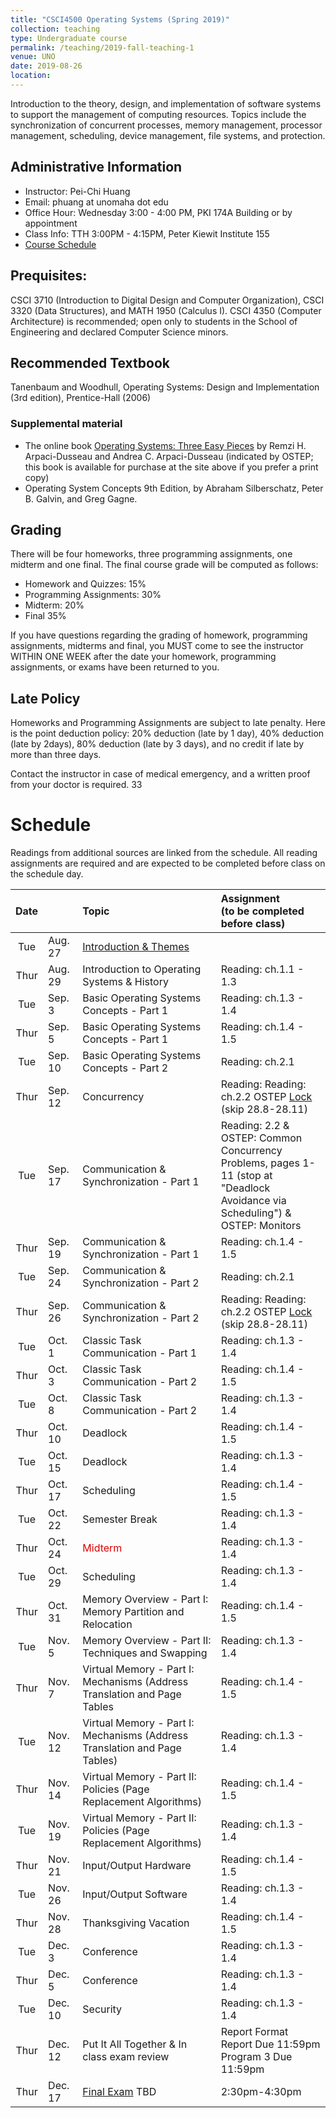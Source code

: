```yaml
---
title: "CSCI4500 Operating Systems (Spring 2019)"
collection: teaching
type: Undergraduate course
permalink: /teaching/2019-fall-teaching-1
venue: UNO
date: 2019-08-26
location: 
---
```


Introduction to the theory, design, and implementation of software systems to support the management of computing resources. Topics include the synchronization of concurrent processes, memory management, processor management, scheduling, device management, file systems, and protection.

## Administrative Information
* Instructor: Pei-Chi Huang
* Email: phuang at unomaha dot edu
* Office Hour: Wednesday 3:00 - 4:00 PM, PKI 174A Building or by appointment
* Class Info: TTH 3:00PM - 4:15PM, Peter Kiewit Institute 155
* [Course Schedule](#schedule)      

## Prequisites:	
CSCI 3710 (Introduction to Digital Design and Computer Organization), CSCI 3320 (Data Structures), and MATH 1950 (Calculus I). CSCI 4350 (Computer Architecture) is recommended; open only to students in the School of Engineering and declared Computer Science minors.

## Recommended Textbook
Tanenbaum and Woodhull, Operating Systems: Design and Implementation (3rd edition), Prentice-Hall (2006)

### Supplemental material
* The online book [Operating Systems: Three Easy Pieces](http://pages.cs.wisc.edu/~remzi/OSTEP/) by Remzi H. Arpaci-Dusseau and Andrea C. Arpaci-Dusseau (indicated by OSTEP; this book is available for purchase at the site above if you prefer a print copy)
* Operating System Concepts 9th Edition, by Abraham Silberschatz, Peter B. Galvin, and Greg Gagne.

## Grading
There will be four homeworks, three programming assignments, one midterm and one final.
The final course grade will be computed as follows:

* Homework and Quizzes: 15%
* Programming Assignments: 30%
* Midterm: 20%
* Final 35%

If you have questions regarding the grading of homework, programming assignments, midterms and final, you MUST come to see the instructor WITHIN ONE WEEK after the date your homework, programming assignments, or exams have been returned to you.

## Late Policy
Homeworks and Programming Assignments are subject to late penalty. Here is the point deduction policy: 20% deduction (late by 1 day), 40% deduction (late by 2days), 80% deduction (late by 3 days), and no credit if late by more than three days. 

Contact the instructor in case of medical emergency, and a written proof from your doctor is required.
33

# Schedule 
Readings from additional sources are linked from the schedule. All reading assignments are required and are expected to be completed before class on the schedule day.

| Date |           |               Topic                 | Assignment <br>(to be completed before class) |
|:----:|:----------|:------------------------------------|:----------------------------------------------|
| Tue  | Aug. 27   | [Introduction & Themes](https://drive.google.com/file/d/1LJZGwb4iwN0j61UWXRvGEUgvF1mr1nLa/view) |      |
| Thur | Aug. 29 | Introduction to Operating Systems & History           | Reading: ch.1.1 - 1.3 |
| Tue  | Sep. 3  | Basic Operating Systems Concepts - Part 1             | Reading: ch.1.3 - 1.4 |
| Thur | Sep. 5  | Basic Operating Systems Concepts - Part 1             | Reading: ch.1.4 - 1.5 |
| Tue  | Sep. 10 | Basic Operating Systems Concepts - Part 2             | Reading: ch.2.1       |
| Thur | Sep. 12 | Concurrency                                           | Reading: Reading: ch.2.2 OSTEP [Lock](http://pages.cs.wisc.edu/~remzi/OSTEP/threads-locks.pdf) (skip 28.8-28.11)|
| Tue  | Sep. 17 | Communication & Synchronization - Part 1              | Reading: 2.2 & OSTEP:  Common Concurrency <br> Problems, pages 1-11 (stop at "Deadlock   <br>   Avoidance via Scheduling") & OSTEP:  Monitors|
| Thur | Sep. 19 | Communication & Synchronization - Part 1              | Reading: ch.1.4 - 1.5 |
| Tue  | Sep. 24 | Communication & Synchronization - Part 2              | Reading: ch.2.1       |
| Thur | Sep. 26 | Communication & Synchronization - Part 2              | Reading: Reading: ch.2.2 OSTEP [Lock](http://) (skip 28.8-28.11)|
| Tue  | Oct. 1  | Classic Task Communication - Part 1                   | Reading: ch.1.3 - 1.4 |
| Thur | Oct. 3  | Classic Task Communication - Part 2                   | Reading: ch.1.4 - 1.5 |
| Tue  | Oct. 8  | Classic Task Communication - Part 2                   | Reading: ch.1.3 - 1.4 |
| Thur | Oct. 10 | Deadlock                                              | Reading: ch.1.4 - 1.5 |
| Tue  | Oct. 15 | Deadlock                                              | Reading: ch.1.3 - 1.4 |
| Thur | Oct. 17 | Scheduling                                            | Reading: ch.1.4 - 1.5 |
| Tue  | Oct. 22 | Semester Break                                        | Reading: ch.1.3 - 1.4 |https://cps.cse.uconn.edu/teaching/os/schedule/
| Thur | Oct. 24 | <font color="#dd0000"> Midterm </font><br />          | Reading: ch.1.3 - 1.4 |
| Tue  | Oct. 29 | Scheduling                                            | Reading: ch.1.3 - 1.4 |
| Thur | Oct. 31 | Memory Overview - Part I: Memory Partition and Relocation                | Reading: ch.1.4 - 1.5 |
| Tue  | Nov. 5  | Memory Overview - Part II: Techniques and Swapping                       | Reading: ch.1.3 - 1.4 |
| Thur | Nov. 7  | Virtual Memory - Part I: Mechanisms (Address Translation and Page Tables | Reading: ch.1.4 - 1.5 |
| Tue  | Nov. 12 | Virtual Memory - Part I: Mechanisms (Address Translation and Page Tables)| Reading: ch.1.3 - 1.4 |
| Thur | Nov. 14 | Virtual Memory - Part II: Policies (Page Replacement Algorithms)         | Reading: ch.1.4 - 1.5 |
| Tue  | Nov. 19 | Virtual Memory - Part II: Policies (Page Replacement Algorithms)         | Reading: ch.1.3 - 1.4 |
| Thur | Nov. 21 | Input/Output Hardware                                 | Reading: ch.1.4 - 1.5 |
| Tue  | Nov. 26 | Input/Output Software                                 | Reading: ch.1.3 - 1.4 |
| Thur | Nov. 28 | Thanksgiving Vacation                                 | Reading: ch.1.4 - 1.5 |
| Tue  | Dec. 3  | Conference                                            | Reading: ch.1.3 - 1.4 |
| Thur | Dec. 5  | Conference                                            | Reading: ch.1.3 - 1.4 |
| Tue  | Dec. 10 | Security                                              | Reading: ch.1.3 - 1.4 |
| Thur | Dec. 12 | Put It All Together & In class exam review            | Report Format <br> Report Due 11:59pm <br> Program 3 Due 11:59pm |
| Thur | Dec. 17 | [Final Exam](https://www.unomaha.edu/registrar/students/after-enrollment/final-exam.php#tt) TBD | 2:30pm-4:30pm |
